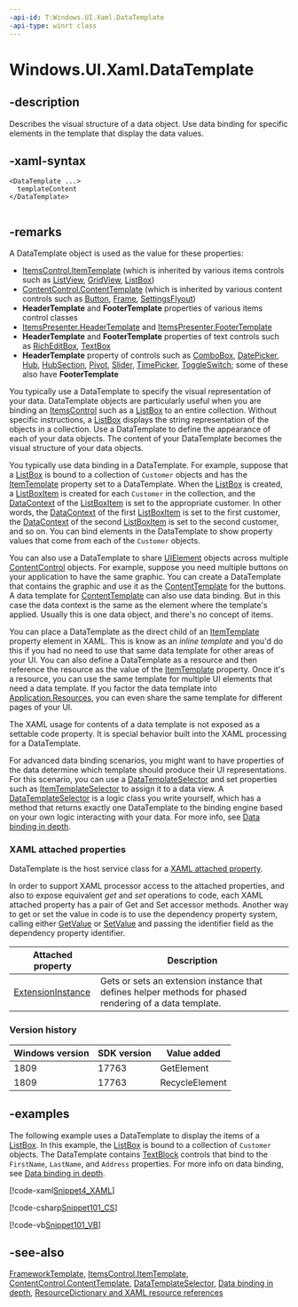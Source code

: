 ```yaml
---
-api-id: T:Windows.UI.Xaml.DataTemplate
-api-type: winrt class
---
```


<!-- Class syntax.
public class DataTemplate : Windows.UI.Xaml.FrameworkTemplate, Windows.UI.Xaml.IDataTemplate
-->

# Windows.UI.Xaml.DataTemplate

## -description
Describes the visual structure of a data object. Use data binding for specific elements in the template that display the data values.



## -xaml-syntax
```xaml
<DataTemplate ...>
  templateContent
</DataTemplate>
 

```


## -remarks
A DataTemplate object is used as the value for these properties:
+ [ItemsControl.ItemTemplate](../windows.ui.xaml.controls/itemscontrol_itemtemplate.md) (which is inherited by various items controls such as [ListView](../windows.ui.xaml.controls/listview.md), [GridView](../windows.ui.xaml.controls/gridview.md), [ListBox](../windows.ui.xaml.controls/listbox.md))
+ [ContentControl.ContentTemplate](../windows.ui.xaml.controls/contentcontrol_contenttemplate.md) (which is inherited by various content controls such as [Button](../windows.ui.xaml.controls/button.md), [Frame](../windows.ui.xaml.controls/frame.md), [SettingsFlyout](../windows.ui.xaml.controls/settingsflyout.md))
+ **HeaderTemplate** and **FooterTemplate** properties of various items control classes
+ [ItemsPresenter.HeaderTemplate](../windows.ui.xaml.controls/itemspresenter_headertemplate.md) and [ItemsPresenter.FooterTemplate](../windows.ui.xaml.controls/itemspresenter_footertemplate.md)
+ **HeaderTemplate** and **FooterTemplate** properties of text controls such as [RichEditBox](../windows.ui.xaml.controls/richeditbox.md), [TextBox](../windows.ui.xaml.controls/textbox.md)
+ **HeaderTemplate** property of controls such as [ComboBox](../windows.ui.xaml.controls/combobox.md), [DatePicker](../windows.ui.xaml.controls/datepicker.md), [Hub](../windows.ui.xaml.controls/hub.md), [HubSection](../windows.ui.xaml.controls/hubsection.md), [Pivot](../windows.ui.xaml.controls/pivot.md), [Slider](../windows.ui.xaml.controls/slider.md), [TimePicker](../windows.ui.xaml.controls/timepicker.md), [ToggleSwitch](../windows.ui.xaml.controls/toggleswitch.md); some of these also have **FooterTemplate**

You typically use a DataTemplate to specify the visual representation of your data. DataTemplate objects are particularly useful when you are binding an [ItemsControl](../windows.ui.xaml.controls/itemscontrol.md) such as a [ListBox](../windows.ui.xaml.controls/listbox.md) to an entire collection. Without specific instructions, a [ListBox](../windows.ui.xaml.controls/listbox.md) displays the string representation of the objects in a collection. Use a DataTemplate to define the appearance of each of your data objects. The content of your DataTemplate becomes the visual structure of your data objects.

You typically use data binding in a DataTemplate. For example, suppose that a [ListBox](../windows.ui.xaml.controls/listbox.md) is bound to a collection of `Customer` objects and has the [ItemTemplate](../windows.ui.xaml.controls/itemscontrol_itemtemplate.md) property set to a DataTemplate. When the [ListBox](../windows.ui.xaml.controls/listbox.md) is created, a [ListBoxItem](../windows.ui.xaml.controls/listboxitem.md) is created for each `Customer` in the collection, and the [DataContext](frameworkelement_datacontext.md) of the [ListBoxItem](../windows.ui.xaml.controls/listboxitem.md) is set to the appropriate customer. In other words, the [DataContext](frameworkelement_datacontext.md) of the first [ListBoxItem](../windows.ui.xaml.controls/listboxitem.md) is set to the first customer, the [DataContext](frameworkelement_datacontext.md) of the second [ListBoxItem](../windows.ui.xaml.controls/listboxitem.md) is set to the second customer, and so on. You can bind elements in the DataTemplate to show property values that come from each of the `Customer` objects.

You can also use a DataTemplate to share [UIElement](uielement.md) objects across multiple [ContentControl](../windows.ui.xaml.controls/contentcontrol.md) objects. For example, suppose you need multiple buttons on your application to have the same graphic. You can create a DataTemplate that contains the graphic and use it as the [ContentTemplate](../windows.ui.xaml.controls/contentcontrol_contenttemplate.md) for the buttons. A data template for [ContentTemplate](../windows.ui.xaml.controls/contentcontrol_contenttemplate.md) can also use data binding. But in this case the data context is the same as the element where the template's applied. Usually this is one data object, and there's no concept of items.

You can place a DataTemplate as the direct child of an [ItemTemplate](../windows.ui.xaml.controls/itemscontrol_itemtemplate.md) property element in XAML. This is know as an *inline template* and you'd do this if you had no need to use that same data template for other areas of your UI. You can also define a DataTemplate as a resource and then reference the resource as the value of the [ItemTemplate](../windows.ui.xaml.controls/itemscontrol_itemtemplate.md) property. Once it's a resource, you can use the same template for multiple UI elements that need a data template. If you factor the data template into [Application.Resources](application_resources.md), you can even share the same template for different pages of your UI.

The XAML usage for contents of a data template is not exposed as a settable code property. It is special behavior built into the XAML processing for a DataTemplate.

For advanced data binding scenarios, you might want to have properties of the data determine which template should produce their UI representations. For this scenario, you can use a [DataTemplateSelector](../windows.ui.xaml.controls/datatemplateselector.md) and set properties such as [ItemTemplateSelector](../windows.ui.xaml.controls/itemscontrol_itemtemplateselector.md) to assign it to a data view. A [DataTemplateSelector](../windows.ui.xaml.controls/datatemplateselector.md) is a logic class you write yourself, which has a method that returns exactly one DataTemplate to the binding engine based on your own logic interacting with your data. For more info, see [Data binding in depth](/windows/uwp/data-binding/data-binding-in-depth).

### XAML attached properties

DataTemplate is the host service class for a [XAML attached property](/windows/uwp/xaml-platform/attached-properties-overview).

In order to support XAML processor access to the attached properties, and also to expose equivalent _get_ and _set_ operations to code, each XAML attached property has a pair of Get and Set accessor methods. Another way to get or set the value in code is to use the dependency property system, calling either [GetValue](dependencyobject_getvalue_1188551207.md) or [SetValue](dependencyobject_setvalue_52578133.md) and passing the identifier field as the dependency property identifier.

| Attached property | Description |
| - | - |
| [ExtensionInstance](datatemplate_extensioninstance.md) | Gets or sets an extension instance that defines helper methods for phased rendering of a data template. |

### Version history

| Windows version | SDK version | Value added |
| -- | -- | -- |
| 1809 | 17763 | GetElement |
| 1809 | 17763 | RecycleElement |

## -examples
The following example uses a DataTemplate to display the items of a [ListBox](../windows.ui.xaml.controls/listbox.md). In this example, the [ListBox](../windows.ui.xaml.controls/listbox.md) is bound to a collection of `Customer` objects. The DataTemplate contains [TextBlock](../windows.ui.xaml.controls/textblock.md) controls that bind to the `FirstName`, `LastName`, and `Address` properties. For more info on data binding, see [Data binding in depth](/windows/uwp/data-binding/data-binding-in-depth).




[!code-xaml[Snippet4_XAML](../windows.ui.xaml.data/code/System.Windows.Controls.ListBoxEx/csharp/Page.xaml#Snippet4_XAML)]




[!code-csharp[Snippet101_CS](../windows.ui.xaml.data/code/System.Windows.Controls.ListBoxEx/csharp/Page.xaml.cs#Snippet101_CS)]


[!code-vb[Snippet101_VB](../windows.ui.xaml.data/code/System.Windows.Controls.ListBoxEx/vbnet/Page.xaml.vb#Snippet101_VB)]

## -see-also
[FrameworkTemplate](frameworktemplate.md), [ItemsControl.ItemTemplate](../windows.ui.xaml.controls/itemscontrol_itemtemplate.md), [ContentControl.ContentTemplate](../windows.ui.xaml.controls/contentcontrol_contenttemplate.md), [DataTemplateSelector](../windows.ui.xaml.controls/datatemplateselector.md), [Data binding in depth](/windows/uwp/data-binding/data-binding-in-depth), [ResourceDictionary and XAML resource references](/windows/apps/design/style/xaml-resource-dictionary)
